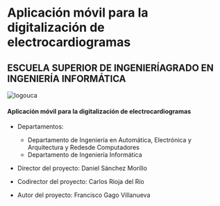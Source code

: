 # Aplicación móvil para la digitalización de electrocardiogramas

## ESCUELA SUPERIOR DE INGENIERÍAGRADO EN INGENIERÍA INFORMÁTICA

![logouca](https://gabcomunicacion.uca.es/wp-content/uploads/2017/05/Logo-V2-BN-Negativo-Impresi%C3%B3n-50x69-mm-jpg.jpg?u)

#### Aplicación móvil para la digitalización de electrocardiogramas

* Departamentos:

  * Departamento de Ingeniería en Automática, Electrónica y Arquitectura y Redesde Computadores
  * Departamento de Ingeniería Informática

* Director del proyecto: Daniel Sánchez Morillo
* Codirector del proyecto: Carlos Rioja del Río
* Autor del proyecto: Francisco Gago Villanueva
